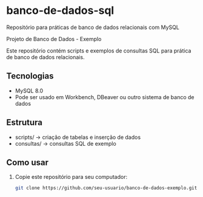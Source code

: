 # banco-de-dados-sql
Repositório para práticas de banco de dados relacionais com MySQL

Projeto de Banco de Dados - Exemplo

Este repositório contém scripts e exemplos de consultas SQL para prática de banco de dados relacionais.

## Tecnologias
- MySQL 8.0
- Pode ser usado em Workbench, DBeaver ou outro sistema de banco de dados

## Estrutura
- scripts/ → criação de tabelas e inserção de dados
- consultas/ → consultas SQL de exemplo

## Como usar
1. Copie este repositório para seu computador:
   ```bash
   git clone https://github.com/seu-usuario/banco-de-dados-exemplo.git
